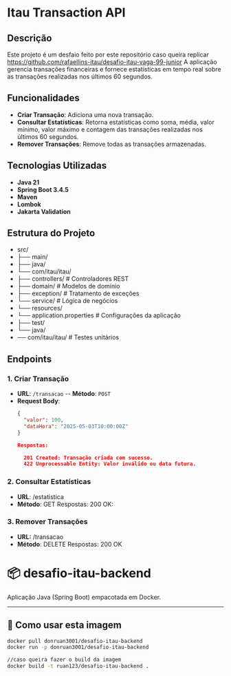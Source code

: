 # Itau Transaction API

## Descrição

Este projeto é um desfaio feito por este repositório caso queira replicar https://github.com/rafaellins-itau/desafio-itau-vaga-99-junior
A aplicação gerencia transações financeiras e fornece estatísticas em tempo real sobre as transações realizadas nos últimos 60 segundos.

## Funcionalidades

- **Criar Transação**: Adiciona uma nova transação.
- **Consultar Estatísticas**: Retorna estatísticas como soma, média, valor mínimo, valor máximo e contagem das transações realizadas nos últimos 60 segundos.
- **Remover Transações**: Remove todas as transações armazenadas.

## Tecnologias Utilizadas

- **Java 21**
- **Spring Boot 3.4.5**
- **Maven**
- **Lombok**
- **Jakarta Validation**

## Estrutura do Projeto
- src/ 
- ├── main/ 
- ├── java/ 
- └── com/itau/itau/ 
-    ├── controllers/ # Controladores REST 
-    ├── domain/ # Modelos de domínio 
-    ├── exception/ # Tratamento de exceções 
-    └── service/ # Lógica de negócios 
-    └── resources/ 
-    └── application.properties # Configurações da aplicação 
-    ├── test/ 
-    └── java/ 
-    ── com/itau/itau/ # Testes unitários


## Endpoints

### 1. Criar Transação
- **URL**: `/transacao`
-- ****Método****: `POST`
- **Request Body**:
  ```json
  {
    "valor": 100,
    "dataHora": "2025-05-03T10:00:00Z"
  }

  Respostas:

    201 Created: Transação criada com sucesso.
    422 Unprocessable Entity: Valor inválido ou data futura.
### 2. Consultar Estatísticas
-    **URL**: /estatistica
-    **Método**: GET
    Respostas: 
    200 OK: 
### 3. Remover Transações
-    **URL:** /transacao
-    **Método**: DELETE
    Respostas:
        200 OK

# 📦 desafio-itau-backend

Aplicação Java (Spring Boot) empacotada em Docker.

---

## 🐳 Como usar esta imagem

```bash
docker pull donruan3001/desafio-itau-backend
docker run -p donruan3001/desafio-itau-backend

//caso queira fazer o build da imagem
docker build -t ruan123/desafio-itau-backend .


